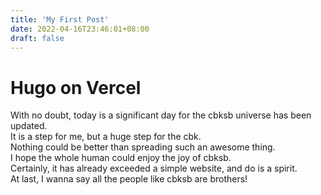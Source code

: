 ```yaml
---
title: 'My First Post'
date: 2022-04-16T23:46:01+08:00
draft: false
---
```


# Hugo on Vercel

With no doubt, today is a significant day for the cbksb universe has been updated.  
It is a step for me, but a huge step for the cbk.  
Nothing could be better than spreading such an awesome thing.  
I hope the whole human could enjoy the joy of cbksb.  
Certainly, it has already exceeded a simple website, and do is a spirit.  
At last, I wanna say all the people like cbksb are brothers!  